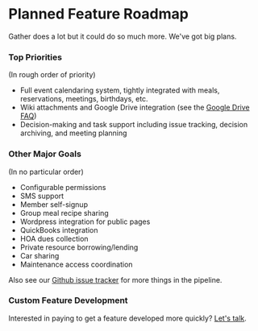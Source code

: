 # Planned Feature Roadmap

Gather does a lot but it could do so much more. We've got big plans.

### Top Priorities

(In rough order of priority)

* Full event calendaring system, tightly integrated with meals, reservations, meetings, birthdays, etc.
* Wiki attachments and Google Drive integration (see the [Google Drive FAQ](/google-drive-faq))
* Decision-making and task support including issue tracking, decision archiving, and meeting planning

### Other Major Goals

(In no particular order)

* Configurable permissions
* SMS support
* Member self-signup
* Group meal recipe sharing
* Wordpress integration for public pages
* QuickBooks integration
* HOA dues collection
* Private resource borrowing/lending
* Car sharing
* Maintenance access coordination

Also see our [Github issue tracker](https://github.com/gather-community/gather/issues?q=is%3Aopen+is%3Aissue+label%3Atype%3Aenhancement) for more things in the pipeline.

### Custom Feature Development

Interested in paying to get a feature developed more quickly? [Let's talk](/contact).

